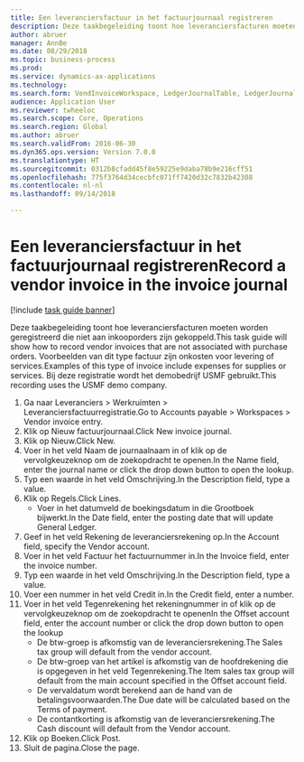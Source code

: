 ```yaml
--- 
title: Een leveranciersfactuur in het factuurjournaal registreren
description: Deze taakbegeleiding toont hoe leveranciersfacturen moeten worden geregistreerd die niet aan inkooporders zijn gekoppeld.
author: abruer
manager: AnnBe
ms.date: 08/29/2018
ms.topic: business-process
ms.prod: 
ms.service: dynamics-ax-applications
ms.technology: 
ms.search.form: VendInvoiceWorkspace, LedgerJournalTable, LedgerJournalTransVendInvoice
audience: Application User
ms.reviewer: twheeloc
ms.search.scope: Core, Operations
ms.search.region: Global
ms.author: abruer
ms.search.validFrom: 2016-06-30
ms.dyn365.ops.version: Version 7.0.0
ms.translationtype: HT
ms.sourcegitcommit: 0312b8cfadd45f8e59225e9daba78b9e216cff51
ms.openlocfilehash: 775f3764d34cecbfc071ff7420d32c7832b42308
ms.contentlocale: nl-nl
ms.lasthandoff: 09/14/2018

---
```

# <a name="record-a-vendor-invoice-in-the-invoice-journal"></a><span data-ttu-id="07db9-103">Een leveranciersfactuur in het factuurjournaal registreren</span><span class="sxs-lookup"><span data-stu-id="07db9-103">Record a vendor invoice in the invoice journal</span></span>

[!include [task guide banner](../../includes/task-guide-banner.md)]

<span data-ttu-id="07db9-104">Deze taakbegeleiding toont hoe leveranciersfacturen moeten worden geregistreerd die niet aan inkooporders zijn gekoppeld.</span><span class="sxs-lookup"><span data-stu-id="07db9-104">This task guide will show how to record vendor invoices that are not associated with purchase orders.</span></span> <span data-ttu-id="07db9-105">Voorbeelden van dit type factuur zijn onkosten voor levering of services.</span><span class="sxs-lookup"><span data-stu-id="07db9-105">Examples of this type of invoice include expenses for supplies or services.</span></span>  <span data-ttu-id="07db9-106">Bij deze registratie wordt het demobedrijf USMF gebruikt.</span><span class="sxs-lookup"><span data-stu-id="07db9-106">This recording uses the USMF demo company.</span></span>

1. <span data-ttu-id="07db9-107">Ga naar Leveranciers > Werkruimten > Leveranciersfactuurregistratie.</span><span class="sxs-lookup"><span data-stu-id="07db9-107">Go to Accounts payable > Workspaces > Vendor invoice entry.</span></span>
2. <span data-ttu-id="07db9-108">Klik op Nieuw factuurjournaal.</span><span class="sxs-lookup"><span data-stu-id="07db9-108">Click New invoice journal.</span></span>
3. <span data-ttu-id="07db9-109">Klik op Nieuw.</span><span class="sxs-lookup"><span data-stu-id="07db9-109">Click New.</span></span>
4. <span data-ttu-id="07db9-110">Voer in het veld Naam de journaalnaam in of klik op de vervolgkeuzeknop om de zoekopdracht te openen.</span><span class="sxs-lookup"><span data-stu-id="07db9-110">In the Name field, enter the journal name or click the drop down button to open the lookup.</span></span>
5. <span data-ttu-id="07db9-111">Typ een waarde in het veld Omschrijving.</span><span class="sxs-lookup"><span data-stu-id="07db9-111">In the Description field, type a value.</span></span>
6. <span data-ttu-id="07db9-112">Klik op Regels.</span><span class="sxs-lookup"><span data-stu-id="07db9-112">Click Lines.</span></span>
    * <span data-ttu-id="07db9-113">Voer in het datumveld de boekingsdatum in die Grootboek bijwerkt.</span><span class="sxs-lookup"><span data-stu-id="07db9-113">In the Date field, enter the posting date that will update General Ledger.</span></span>  
7. <span data-ttu-id="07db9-114">Geef in het veld Rekening de leveranciersrekening op.</span><span class="sxs-lookup"><span data-stu-id="07db9-114">In the Account field, specify the Vendor account.</span></span>
8. <span data-ttu-id="07db9-115">Voer in het veld Factuur het factuurnummer in.</span><span class="sxs-lookup"><span data-stu-id="07db9-115">In the Invoice field, enter the invoice number.</span></span>
9. <span data-ttu-id="07db9-116">Typ een waarde in het veld Omschrijving.</span><span class="sxs-lookup"><span data-stu-id="07db9-116">In the Description field, type a value.</span></span>
10. <span data-ttu-id="07db9-117">Voer een nummer in het veld Credit in.</span><span class="sxs-lookup"><span data-stu-id="07db9-117">In the Credit field, enter a number.</span></span>
11. <span data-ttu-id="07db9-118">Voer in het veld Tegenrekening het rekeningnummer in of klik op de vervolgkeuzeknop om de zoekopdracht te openen</span><span class="sxs-lookup"><span data-stu-id="07db9-118">In the Offset account field, enter the account number or click the drop down button to open the lookup</span></span>
    * <span data-ttu-id="07db9-119">De btw-groep is afkomstig van de leveranciersrekening.</span><span class="sxs-lookup"><span data-stu-id="07db9-119">The Sales tax group will default from the vendor account.</span></span>  
    * <span data-ttu-id="07db9-120">De btw-groep van het artikel is afkomstig van de hoofdrekening die is opgegeven in het veld Tegenrekening.</span><span class="sxs-lookup"><span data-stu-id="07db9-120">The Item sales tax group will default from the main account specified in the Offset account field.</span></span>  
    * <span data-ttu-id="07db9-121">De vervaldatum wordt berekend aan de hand van de betalingsvoorwaarden.</span><span class="sxs-lookup"><span data-stu-id="07db9-121">The Due date will be calculated based on the Terms of payment.</span></span>  
    * <span data-ttu-id="07db9-122">De contantkorting is afkomstig van de leveranciersrekening.</span><span class="sxs-lookup"><span data-stu-id="07db9-122">The Cash discount will default from the Vendor account.</span></span>  
12. <span data-ttu-id="07db9-123">Klik op Boeken.</span><span class="sxs-lookup"><span data-stu-id="07db9-123">Click Post.</span></span>
13. <span data-ttu-id="07db9-124">Sluit de pagina.</span><span class="sxs-lookup"><span data-stu-id="07db9-124">Close the page.</span></span>



